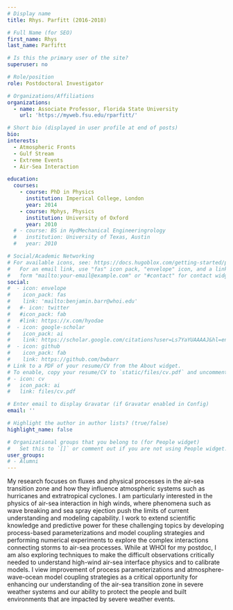 ```yaml
---
# Display name
title: Rhys. Parfitt (2016-2018)

# Full Name (for SEO)
first_name: Rhys
last_name: Parfiftt

# Is this the primary user of the site?
superuser: no

# Role/position
role: Postdoctoral Investigator

# Organizations/Affiliations
organizations:
  - name: Associate Professor, Florida State University
    url: 'https://myweb.fsu.edu/rparfitt/'

# Short bio (displayed in user profile at end of posts)
bio: 
interests:
  - Atmospheric Fronts
  - Gulf Stream
  - Extreme Events
  - Air-Sea Interaction

education:
  courses:
    - course: PhD in Physics
      institution: Imperical College, London
      year: 2014
    - course: Mphys, Physics
      institution: University of Oxford
      year: 2010
  # - course: BS in HydMechanical Engineeringrology
  #   institution: University of Texas, Austin
  #   year: 2010

# Social/Academic Networking
# For available icons, see: https://docs.hugoblox.com/getting-started/page-builder/#icons
#   For an email link, use "fas" icon pack, "envelope" icon, and a link in the
#   form "mailto:your-email@example.com" or "#contact" for contact widget.
social:
#  - icon: envelope
#    icon_pack: fas
#    link: 'mailto:benjamin.barr@whoi.edu'
#   #- icon: twitter
#   #icon_pack: fab
#   #link: https://x.com/hyodae
#  - icon: google-scholar
#    icon_pack: ai
#    link: https://scholar.google.com/citations?user=Ls7YaYUAAAAJ&hl=en
#  - icon: github
#    icon_pack: fab
#    link: https://github.com/bwbarr
# Link to a PDF of your resume/CV from the About widget.
# To enable, copy your resume/CV to `static/files/cv.pdf` and uncomment the lines below.
# - icon: cv
#   icon_pack: ai
#   link: files/cv.pdf

# Enter email to display Gravatar (if Gravatar enabled in Config)
email: ''

# Highlight the author in author lists? (true/false)
highlight_name: false

# Organizational groups that you belong to (for People widget)
#   Set this to `[]` or comment out if you are not using People widget.
user_groups:
# - Alumni
---
```


My research focuses on fluxes and physical processes in the air-sea transition zone and how they influence atmospheric systems such as hurricanes and extratropical cyclones.  I am particularly interested in the physics of air-sea interaction in high winds, where phenomena such as wave breaking and sea spray ejection push the limits of current understanding and modeling capability.  I work to extend scientific knowledge and predictive power for these challenging topics by developing process-based parameterizations and model coupling strategies and performing numerical experiments to explore the complex interactions connecting storms to air-sea processes.  While at WHOI for my postdoc, I am also exploring techniques to make the difficult observations critically needed to understand high-wind air-sea interface physics and to calibrate models.  I view improvement of process parameterizations and atmosphere-wave-ocean model coupling strategies as a critical opportunity for enhancing our understanding of the air-sea transition zone in severe weather systems and our ability to protect the people and built environments that are impacted by severe weather events.
